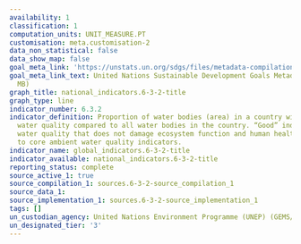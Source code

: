 ```yaml
---
availability: 1
classification: 1
computation_units: UNIT_MEASURE.PT
customisation: meta.customisation-2
data_non_statistical: false
data_show_map: false
goal_meta_link: 'https://unstats.un.org/sdgs/files/metadata-compilation/Metadata-Goal-6.pdf '
goal_meta_link_text: United Nations Sustainable Development Goals Metadata (PDF 4.0
  MB)
graph_title: national_indicators.6-3-2-title
graph_type: line
indicator_number: 6.3.2
indicator_definition: Proportion of water bodies (area) in a country with good ambient
  water quality compared to all water bodies in the country. “Good” indicates an ambient
  water quality that does not damage ecosystem function and human health according
  to core ambient water quality indicators.
indicator_name: global_indicators.6-3-2-title
indicator_available: national_indicators.6-3-2-title
reporting_status: complete
source_active_1: true
source_compilation_1: sources.6-3-2-source_compilation_1
source_data_1:
source_implementation_1: sources.6-3-2-source_implementation_1
tags: []
un_custodian_agency: United Nations Environment Programme (UNEP) (GEMS/Water)
un_designated_tier: '3'
---
```


